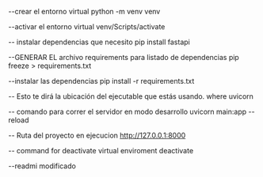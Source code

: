 

--crear el entorno virtual 
python -m venv venv
 
--activar el entorno virtual
venv/Scripts/activate

-- instalar dependencias que necesito
pip install fastapi

--GENERAR EL archivo requirements para listado de dependencias
pip freeze > requirements.txt


--instalar las dependencias
pip install -r requirements.txt

-- Esto te dirá la ubicación del ejecutable que estás usando.
where uvicorn

-- comando para correr el servidor en modo desarrollo
uvicorn main:app --reload


-- Ruta del proyecto en ejecucion
http://127.0.0.1:8000


-- command for deactivate virtual enviroment
deactivate


--readmi modificado